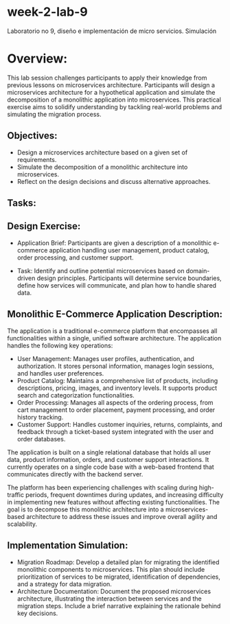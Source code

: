 # week-2-lab-9
Laboratorio no 9, diseño e implementación de micro servicios. Simulación

# Overview:
This lab session challenges participants to apply their knowledge from previous lessons on microservices architecture. Participants will design a microservices architecture for a hypothetical application and simulate the decomposition of a monolithic application into microservices. This practical exercise aims to solidify understanding by tackling real-world problems and simulating the migration process.

## Objectives:
* Design a microservices architecture based on a given set of requirements.
* Simulate the decomposition of a monolithic architecture into microservices.
* Reflect on the design decisions and discuss alternative approaches.

## Tasks:
## Design Exercise:

* Application Brief: Participants are given a description of a monolithic e-commerce application handling user management, product catalog, order processing, and customer support.

* Task: Identify and outline potential microservices based on domain-driven design principles. Participants will determine service boundaries, define how services will communicate, and plan how to handle shared data.

## Monolithic E-Commerce Application Description:
The application is a traditional e-commerce platform that encompasses all functionalities within a single, unified software architecture. The application handles the following key operations:

* User Management: Manages user profiles, authentication, and authorization. It stores personal information, manages login sessions, and handles user preferences.
* Product Catalog: Maintains a comprehensive list of products, including descriptions, pricing, images, and inventory levels. It supports product search and categorization functionalities.
* Order Processing: Manages all aspects of the ordering process, from cart management to order placement, payment processing, and order history tracking.
* Customer Support: Handles customer inquiries, returns, complaints, and feedback through a ticket-based system integrated with the user and order databases.

The application is built on a single relational database that holds all user data, product information, orders, and customer support interactions. It currently operates on a single code base with a web-based frontend that communicates directly with the backend server.

The platform has been experiencing challenges with scaling during high-traffic periods, frequent downtimes during updates, and increasing difficulty in implementing new features without affecting existing functionalities. The goal is to decompose this monolithic architecture into a microservices-based architecture to address these issues and improve overall agility and scalability.

## Implementation Simulation:
* Migration Roadmap: Develop a detailed plan for migrating the identified monolithic components to microservices. This plan should include prioritization of services to be migrated, identification of dependencies, and a strategy for data migration.
* Architecture Documentation: Document the proposed microservices architecture, illustrating the interaction between services and the migration steps. Include a brief narrative explaining the rationale behind key decisions.
